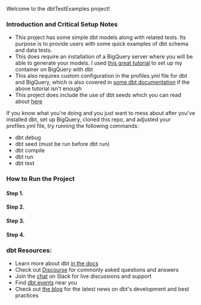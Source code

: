 Welcome to the dbtTestExamples project!

### Introduction and Critical Setup Notes
- This project has some simple dbt models along with related tests. Its purpose is to provide users with some quick examples of dbt schema and data tests. 
- This does require an installation of a BigQuery server where you will be able to generate your models. I used [this great tutorial](https://dataschool.com/sql-optimization/start-modeling-data/) to set up my container on BigQuery with dbt
- This also requires custom configuration in the profiles.yml file for dbt and BigQuery, which is also covered in [some dbt documentation](https://docs.getdbt.com/reference/profiles.yml/) if the above tutorial isn't enough
- This project does include the use of dbt seeds which you can read about [here](https://docs.getdbt.com/docs/building-a-dbt-project/seeds/)

If you know what you're doing and you just want to mess about after you've installed dbt, set up BigQuery, cloned this repo, and adjusted your profiles.yml file, try running the following commands:
- dbt debug
- dbt seed (must be run before dbt run) 
- dbt compile
- dbt run
- dbt test

### How to Run the Project
#### Step 1.

#### Step 2. 

#### Step 3. 

#### Step 4. 

### dbt Resources:
- Learn more about dbt [in the docs](https://docs.getdbt.com/docs/introduction)
- Check out [Discourse](https://discourse.getdbt.com/) for commonly asked questions and answers
- Join the [chat](http://slack.getdbt.com/) on Slack for live discussions and support
- Find [dbt events](https://events.getdbt.com) near you
- Check out [the blog](https://blog.getdbt.com/) for the latest news on dbt's development and best practices
